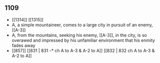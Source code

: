 ## 1109
- [[1314]] [[1315]] 
- A, a simple mountaineer, comes to a large city in pursuit of an enemy, [[A-3]]
- A, from the mountains, seeking his enemy, [[A-3]], in the city, is so overawed and impressed by his unfamiliar environment that his enmity fades away
- [[857]] [[831 | 831 -* ch A to A-3 &amp; A-2 to A]] [[832 | 832 ch A to A-3 &amp; A-2 to A]] 

